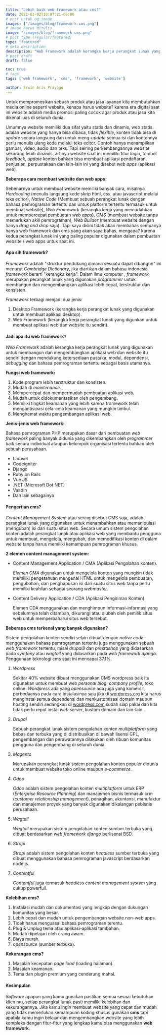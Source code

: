 ```yaml
---
title: "Lebih baik web framework atau cms?"
date: 2021-03-02T10:07:21+06:00
# post untuk og:image
images: ["/images/blog/framework-cms.png"]
# image harus ditulis 
image: "/images/blog/framework-cms.png"
# post type (regular/featured)
type: "featured"
# meta description
description: "Web Framework adalah kerangka kerja perangkat lunak yang digunakan untuk membangun dan mengembangkan aplikasi web dan website itu sendiri dengan mendukung ketersediaan pustaka, modul, dependensi, debugging dan bahasa pemrograman tertentu sebagai basis utamanya sedangkan Content Management System atau sering disebut CMS saja, adalah  perangkat lunak yang digunakan untuk menambahkan atau memanipulasi (mengubah) isi dari suatu situs web. Secara umum sistem pengolahan konten adalah perangkat lunak atau aplikasi web yang membantu pengguna untuk membuat, mengelola, mengubah, dan memodifikasi konten di dalam website tanpa harus memiliki kemampuan pemrograman khusus"
# post draft
draft: false

toc: true
# tags
tags: ['web framework', 'cms', 'framework', 'website']

author: Erwin Aris Prayogo
---
```


Untuk mempromosikan sebuah produk atau jasa layanan kita membutuhkan media online seperti website, kenapa harus website? karena era digital saat ini website adalah media promosi paling cocok agar produk atau jasa kita dikenal luas di seluruh dunia.

Umumnya website memiliki dua sifat yaitu statis dan dinamis, web statis adalah website yang hanya bisa dibaca, tidak _flexible_, konten tidak bisa di _update_ secara langsung dan untuk meng-_update_ semua isi dan kontennya perlu menulis ulang kode melalui teks editor. Contoh hanya menampilkan gambar, video, audio dan teks. Tapi seiring perkembangannya website sekarang lebih dinamis, artinya website saat ini memiliki fitur _login_, tombol _feedback_, _update_ konten bahkan bisa membuat aplikasi pendaftaran, penjualan, perpustakaan dan lain-lain ini yang disebut _web apps_ (aplikasi web).

**Beberapa cara membuat website dan web apps:**

Sebenarnya untuk membuat website memiliki banyak cara, misalnya _Hardcoding_ (menulis langsung kode skrip html, css, atau javascript melalui teks editor), _Native Code_ (Membuat sebuah perangkat lunak dengan bahasa pemrograman tertentu dan untuk platform tertentu termasuk untuk membuat website), _Web Framework_ (kerangka kerja yang memudahkan untuk mempercepat pembuatan _web apps_), _CMS_ (membuat website tanpa memerlukan _skill_ pemrograman), _Web Builder_ (membuat website dengan hanya _drag and drop_ saja). Tapi saya disini tidak akan membahas semuanya hanya web framework dan cms yang akan saya bahas, mengapa? karena kedua perangkat lunak ini yang paling populer digunakan dalam pembuatan website / web apps untuk saat ini.


#### Apa sih framework?

_Framework_ adalah "struktur pendukung dimana sesuatu dapat dibangun" ini menurut _Cambridge Dictionary_, jika diartikan dalam bahasa indonesia _framework_ berarti "kerangka kerja". Dalam ilmu komputer , _framework_ merupakan perangkat lunak yang digunakan _programmer_ untuk membangun dan mengembangkan aplikasi lebih cepat, terstruktur dan konsisten.

_Framework_ terbagi menjadi dua jenis:

1. Desktop Framework (kerangka kerja perangkat lunak yang digunakan untuk membuat aplikasi desktop).
2. Web Framework (kerangka kerja perangkat lunak yang digunkan untuk membuat aplikasi web dan website itu sendiri).

#### Jadi apa itu web framework?

_Web Framework_ adalah kerangka kerja perangkat lunak yang digunakan untuk membangun dan mengembangkan aplikasi web dan website itu sendiri dengan mendukung ketersediaan pustaka, modul, dependensi, _debugging_ dan bahasa pemrograman tertentu sebagai basis utamanya.

**Fungsi web framework:**

1. Kode program lebih terstruktur dan konsisten.
2. Mudah di _maintenance_.
3. Mempercepat dan mempermudah pembuatan aplikasi web.
4. Mudah untuk didokumentasikan oleh pengembang.
5. Memiliki tingkat keamanan yang lebih karena framework telah mengantisipasi cela-cela keamanan yang mungkin timbul.
6. Menghemat waktu pengembangan aplikasi web.

**Jenis-jenis web framework:**

Bahasa pemrograman PHP merupakan dasar dari pembuatan _web framework_ paling banyak didunia yang dikembangkan oleh _programmer_ baik secara individual ataupun kelompok organisasi tertentu bahkan oleh sebuah perusahaan.

- Laravel
- Codeigniter
- Django
- Ruby on Rails
- Vue JS
- .NET (Microsoft Dot NET)
- Vaadin
- Dan lain sebagainya

#### Pengertian cms?

_Content Management System_ atau sering disebut CMS saja, adalah  perangkat lunak yang digunakan untuk menambahkan atau memanipulasi (mengubah) isi dari suatu situs web. Secara umum sistem pengolahan konten adalah perangkat lunak atau aplikasi web yang membantu pengguna untuk membuat, mengelola, mengubah, dan memodifikasi konten di dalam website tanpa harus memiliki kemampuan pemrograman khusus.

**2 elemen content management system:**

- Content Management Application / CMA (Aplikasi Pengolahan konten).
    
    _Elemen CMA_ digunakan untuk mengelola konten yang mungkin tidak memiliki pengetahuan mengenai HTML untuk mengelola pembuatan, pengubahan, dan penghapusan isi dari suatu situs web tanpa perlu memiliki keahlian sebagai seorang _webmaster_.

- Content Delivery Application / CDA (Aplikasi Pengiriman Konten).

    Elemen CDA menggunakan dan menghimpun informasi-informasi yang sebelumnya telah ditambah, dikurangi atau diubah oleh pemilik situs web untuk memperbaharui situs web tersebut.


**Beberapa cms terkenal yang banyak digunakan?**

Sistem pengolahan konten sendiri selain dibuat dengan _native code_ menggunakan bahasa pemrograman tertentu juga menggunakan sebuah _web framework_ tertentu, misal _drupal8_ dan _prestashop_ yang didasarkan pada _symfony_ atau _wagtail_ yang didasarkan pada _web framework django_. Penggunaan teknologi cms saat ini mencapai 37.1%.

1. _Wordpress_ 

    Sekitar 40% website dibuat menggunakan CMS wordpress baik itu digunakan untuk membuat web _personal blog_, _company profile_, toko online. _Wordpress_ ada yang _opensource_ ada juga yang komersil, perbedaanya pada cara instalasinya saja jika di [wordpress.org](https://wordpress.org/) kita harus menginstal semua dependensi dan menkustomisasi domain maupun hosting sendiri sedangkan di [wordpress.com](https://wordpress.com/) sudah siap pakai dan kita tidak perlu repot instal _web server_, kustom domain dan lain-lain.

2. _Drupal_

    Sebuah perangkat lunak sistem pengolahan konten _multiplatform_ yang bebas dan terbuka yang di distribusikan di bawah lisensi GPL, pengembangan dan perawatannya dilakukan oleh ribuan komunitas pengguna dan pengembang di seluruh dunia.

3. _Magento_

    Merupakan perangkat lunak sistem pengolahan konten populer didunia untuk membuat website toko online maupun _e-commerce_.

4. _Odoo_

    _Odoo_ adalah sistem pengolahan konten _multiplatform_ untuk ERP (_Enterprise Resource Planning_) dan manajemen bisnis termasuk crm (_customer relationship management_), penagihan, akuntansi, manufaktur dan manajemen proyek yang banyak digunakan dikalangan pebisnis perusahaan.

5. _Wagtail_

    _Wagtail_ merupakan sistem pengolahan konten sumber terbuka yang dibuat berdasarkan _web framework django_ berlisensi BSD.

6. _Strapi_

    _Strapi_ adalah sistem pengolahan konten _headless_ sumber terbuka yang dibuat menggunakan bahasa pemrograman javascript berdasarkan node.js.

7. _Contentful_

    _Contentful_ juga termasuk _headless content management system_ yang cukup powerfull.

    

**Kelebihan cms?**

1. Instalasi mudah dan dokumentasi yang lengkap dengan dukungan komunitas yang besar.
2. Lebih cepat dan mudah untuk pengembangan website non-web apps.
3. Tidak harus menguasai bahasa pemrograman terentu.
4. Plug & Unplug tema atau aplikasi-aplikasi tambahan.
5. Mudah dipelajari oleh orang awam.
6. Biaya murah.
7. _opensource_ (sumber terbuka).

**Kekurangan cms?**

1. Masalah kecepatan _page load_ (loading halaman).
2. Masalah keamanan.
3. Tema dan plugin premium yang cenderung mahal.

#### Kesimpulan

_Software_ apapun yang kamu gunakan pastikan semua sesuai kebutuhan klien mu, setiap perangkat lunak pasti memiliki kelebihan dan kekurangannya. Jika kamu ingin membuat website yang cepat dan mudah yang tidak memerlukan kemampuan koding khusus gunakan **cms** tapi apabila kamu ingin belajar dan mengembangkan website yang lebih kompleks dengan fitur-fitur yang lengkap kamu bisa menggunakan **web framework**.